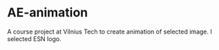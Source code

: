 # AE-animation
A course project at Vilnius Tech to create animation of selected image. I selected ESN logo.
